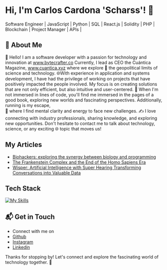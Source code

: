 # Hi, I'm Carlos Cardona 'Scharss'! 👋

Software Engineer | JavaScript | Python | SQL | React.js | Solidity | PHP | Blockchain | Project Manager | APIs |


## 🚀 About Me

🔭 Hello! I am a software developer with a passion for technology and innovation at www.bytecrafter.co Currently, I lead as CEO the Cuántica Magazine, www.cuantica.xyz where we explore 📝 the geopolitical limits of science and technology.
🌐With experience in application and systems development, I have had the privilege of working on projects that have positively impacted the people involved. My focus is on creating  solutions that are not only efficient, but also intuitive and user-centered.
🔭 When I'm not immersed in lines of code, you'll find me immersed in the pages of a good book, exploring new worlds and fascinating perspectives. Additionally, running is my escape,  
📝 where I find mental clarity and energy to face new challenges.
✍️ I love connecting with industry professionals, sharing knowledge, and exploring new opportunities. Don't hesitate to contact me to talk about technology, science, or any exciting 
🌐 topic that moves us!



## My Articles
- [Biohackers: exploring the synergy between biology and programming](https://cuantica.xyz/biohackers-explorando-la-sinergia-entre-la-biologia-y-la-programacion-tutorial-en-python/)
- [The Frankenstein Complex and the End of the Homo Sapiens Era](https://cuantica.xyz/el-complejo-de-frankenstein/)
- [Wisper: Artificial Intelligence with Super Hearing Transforming Conversations into Valuable Data](https://cuantica.xyz/wisper-analisis-de-voz-la-revolucion-de-la-inteligencia-artificial-transformando-las-conversaciones-en-datos-valiosos/) 


## Tech Stack
[![My Skills](https://skillicons.dev/icons?i=js,html,css,python,php,react,solidity,devto,express,fastapi,firebase,flask,git,github,gitlab,p5js,vscode)](https://skillicons.dev)





## 📬 Get in Touch

- Connect with me on
- [Github](https://github.com/scharss?tab=repositories)
- [Instagram](https://www.instagram.com/scharssazael/)
- [Linkedin](https://www.linkedin.com/in/scharss)


Thanks for stopping by! Let's connect and explore the fascinating world of technology together. 🚀



<!--

Here are some ideas to get you started:

- 🔭 I’m currently working on ...
- 🌱 I’m currently learning ...
- 👯 I’m looking to collaborate on ...
- 🤔 I’m looking for help with ...
- 💬 Ask me about ...
- 📫 How to reach me: ...

